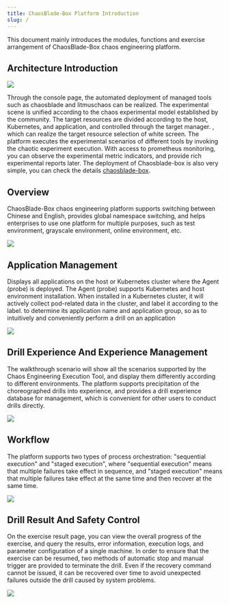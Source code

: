 ```yaml
---
title: ChaosBlade-Box Platform Introduction
slug: / 
---
```

This document mainly introduces the modules, functions and exercise arrangement of ChaosBlade-Box chaos engineering platform.

## Architecture Introduction

![](/img/en/en-chaosblade-box.jpg)

Through the console page, the automated deployment of managed tools such as chaosblade and litmuschaos can be realized. The experimental scene is unified according to the chaos experimental model established by the community. The target resources are divided according to the host, Kubernetes, and application, and controlled through the target manager. , which can realize the target resource selection of white screen. The platform executes the experimental scenarios of different tools by invoking the chaotic experiment execution. With access to prometheus monitoring, you can observe the experimental metric indicators, and provide rich experimental reports later. The deployment of Chaosblade-box is also very simple, you can check the details [chaosblade-box](https://github.com/chaosblade-io/chaosblade-box/releases).


## Overview

ChaosBlade-Box chaos engineering platform supports switching between Chinese and English, provides global namespace switching, and helps enterprises to use one platform for multiple purposes, such as test environment, grayscale environment, online environment, etc.

![](/img/en/en-box-overview.png)

## Application Management

Displays all applications on the host or Kubernetes cluster where the Agent (probe) is deployed. The Agent (probe) supports Kubernetes and host environment installation. When installed in a Kubernetes cluster, it will actively collect pod-related data in the cluster, and label it according to the label. to determine its application name and application group, so as to intuitively and conveniently perform a drill on an application


![](/img/en/en-box-application.png)

## Drill Experience And Experience Management

The walkthrough scenario will show all the scenarios supported by the Chaos Engineering Execution Tool, and display them differently according to different environments. The platform supports precipitation of the choreographed drills into experience, and provides a drill experience database for management, which is convenient for other users to conduct drills directly.

![](/img/en/en-box-experiment.png)

## Workflow

The platform supports two types of process orchestration: "sequential execution" and "staged execution", where "sequential execution" means that multiple failures take effect in sequence, and "staged execution" means that multiple failures take effect at the same time and then recover at the same time.

![](/img/en/en-box-workflow.png)

## Drill Result And Safety Control

On the exercise result page, you can view the overall progress of the exercise, and query the results, error information, execution logs, and parameter configuration of a single machine. In order to ensure that the exercise can be resumed, two methods of automatic stop and manual trigger are provided to terminate the drill. Even if the recovery command cannot be issued, it can be recovered over time to avoid unexpected failures outside the drill caused by system problems.

![](/img/en/en-box-result.png)
